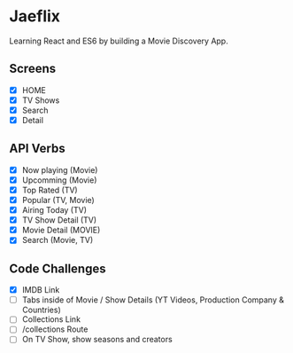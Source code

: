 # Jaeflix

Learning React and ES6 by building a Movie Discovery App.

## Screens

-   [x] HOME
-   [x] TV Shows
-   [x] Search
-   [x] Detail

## API Verbs

-   [x] Now playing (Movie)
-   [x] Upcomming (Movie)
-   [x] Top Rated (TV)
-   [x] Popular (TV, Movie)
-   [x] Airing Today (TV)
-   [x] TV Show Detail (TV)
-   [x] Movie Detail (MOVIE)
-   [x] Search (Movie, TV)

## Code Challenges

-   [x] IMDB Link
-   [ ] Tabs inside of Movie / Show Details (YT Videos, Production Company & Countries)
-   [ ] Collections Link
-   [ ] /collections Route
-   [ ] On TV Show, show seasons and creators

